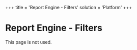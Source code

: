 +++
title = 'Report Engine - Filters'
solution = 'Platform'
+++

# Report Engine - Filters

This page is not used.
